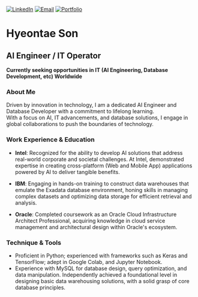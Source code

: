 <!-- Your badges here -->
[![LinkedIn](https://img.shields.io/badge/LinkedIn-0077B5?style=flat-square&logo=linkedin&logoColor=white)](https://www.linkedin.com/in/pixelwizard2)
  [![Email](https://img.shields.io/badge/-Email-FF4500?style=flat-square&logo=Gmail&logoColor=white)](mailto:pixelwizard@naver.com)  [![Portfolio](https://img.shields.io/badge/Portfolio-03C75A?style=flat-square&logo=Naver&logoColor=white)](https://blog.naver.com/pixelwizard)



# Hyeontae Son
## AI Engineer  /  IT Operator
**Currently seeking opportunities in IT (AI Engineering, Database Development, etc) Worldwide**


### About Me
Driven by innovation in technology, I am a dedicated AI Engineer and Database Developer with a commitment to lifelong learning.  
With a focus on AI, IT advancements, and database solutions, I engage in global collaborations to push the boundaries of technology. <br>


### Work Experience & Education
- **Intel**: Recognized for the ability to develop AI solutions that address real-world corporate and societal challenges. At Intel, demonstrated expertise in creating cross-platform (Web and Mobile App) applications powered by AI to deliver tangible benefits.

- **IBM**: Engaging in hands-on training to construct data warehouses that emulate the Exadata database environment, honing skills in managing complex datasets and optimizing data storage for efficient retrieval and analysis.

- **Oracle**: Completed coursework as an Oracle Cloud Infrastructure Architect Professional, acquiring knowledge in cloud service management and architectural design within Oracle's ecosystem.


### Technique & Tools
- Proficient in Python; experienced with frameworks such as Keras and TensorFlow; adept in Google Colab, and Jupyter Notebook.
- Experience with MySQL for database design, query optimization, and data manipulation. Independently achieved a foundational level in designing basic data warehousing solutions, with a solid grasp of core database principles.


<!-- 이것은 주석이며 렌더링된 README에 표시되지 않습니다 -->

<!--

<!--  Customize your pins -->
<!-- ### Pinned Projects
<!-- - **[Project AI - GuardianPay](https://github.com/pixelwizard2/Project.AI--GuardianPay---Protecting-Against-Lost-Card-and-Copied-Card-Transactions/tree/main)** : Protecting Against Lost Card and Copied Card Transactions


<!-- Contributions -->
<!-- ![GitHub Stats](https://github-readme-stats.vercel.app/api?username=pixelwizard2&show_icons=true)



<!-- ### Work Experience & Abilities

<!-- <img src="https://img.shields.io/badge/Intel-0071C5?style=flat-square&logo=intel&logoColor=white"/>  <img src="https://img.shields.io/badge/AI-FF6F61?style=flat-square&logo=ai&logoColor=white"/>  <img src="https://img.shields.io/badge/DBA-150458?style=flat-square&logo=dba&logoColor=white"/>  <img src="https://img.shields.io/badge/APP-150458?style=flat-square&logo=App&logoColor=white"/>  <img src="https://img.shields.io/badge/WEB-150458?style=flat-square&logo=Web&logoColor=white"/>



<!-- ### Technique & Tools


<!-- <img src="https://img.shields.io/badge/Keras-D00000?style=flat-square&logo=keras&logoColor=white"/>  <img src="https://img.shields.io/badge/RESTful_API-FF1709?style=flat-square&logo=restful&logoColor=white"/>  <img src="https://img.shields.io/badge/PyTorch-EE4C2C?style=flat-square&logo=PyTorch&logoColor=white"/>  <img src="https://img.shields.io/badge/TensorFlow-FF6F00?style=flat-square&logo=TensorFlow&logoColor=white"/>    <img src="https://img.shields.io/badge/Scikit_Learn-F7931E?style=flat-square&logo=scikit-learn&logoColor=white"/>  <img src="https://img.shields.io/badge/CNN-FF9A00?style=flat-square&logo=cnn&logoColor=white"/>  <img src="https://img.shields.io/badge/GAN-FF9A00?style=flat-square&logo=gan&logoColor=white"/>  <img src="https://img.shields.io/badge/AWS-FF9900?style=flat-square&logo=amazon-aws&logoColor=white"/>  <img src="https://img.shields.io/badge/Firebase-FFCA28?style=flat-square&logo=firebase&logoColor=white"/>  <img src="https://img.shields.io/badge/JavaScript-F7DF1E?style=flat-square&logo=javascript&logoColor=black"/>  <img src="https://img.shields.io/badge/Android-3DDC84?style=flat-square&logo=Android&logoColor=white"/>  <img src="https://img.shields.io/badge/Java-007396?style=flat-square&logo=java&logoColor=white"/>  <img src="https://img.shields.io/badge/VS_Code-007ACC?style=flat-square&logo=visual-studio-code&logoColor=white"/>  <img src="https://img.shields.io/badge/Jupyter-3766AB?style=flat-square&logo=Jupyter&logoColor=white"/>  <img src="https://img.shields.io/badge/Python-3776AB?style=flat-square&logo=Python&logoColor=white"/>  <img src="https://img.shields.io/badge/MySQL-4479A1?style=flat-square&logo=mysql&logoColor=white"/>  <img src="https://img.shields.io/badge/Kotlin-3399FF?style=flat-square&logo=Kotlin&logoColor=white"/>  <img src="https://img.shields.io/badge/Docker-2496ED?style=flat-square&logo=docker&logoColor=white"/>  <img src="https://img.shields.io/badge/OpenCV-5C3EE8?style=flat-square&logo=opencv&logoColor=white"/>  <img src="https://img.shields.io/badge/librosa-000000?style=flat-square&logo=librosa&logoColor=white"/>
<img src="https://img.shields.io/badge/Flask-000000?style=flat-square&logo=flask&logoColor=white"/>  <img src="https://img.shields.io/badge/GitHub-181717?style=flat-square&logo=github&logoColor=white"/>  <img src="https://img.shields.io/badge/Pandas-150458?style=flat-square&logo=pandas&logoColor=white"/>  <img src="https://img.shields.io/badge/Numpy-013243?style=flat-square&logo=numpy&logoColor=white"/>




-->

<!-- 이것은 주석이며 렌더링된 README에 표시되지 않습니다 -->

 







